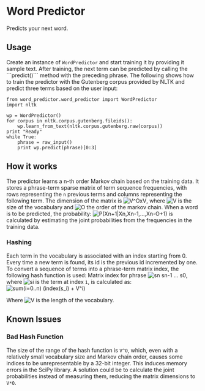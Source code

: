 # Word Predictor
Predicts your next word.

## Usage
Create an instance of ```WordPredictor``` and start training it by providing it sample text. After training, the next term can be predicted by calling the ´´´predict()´´´ method with the preceding phrase. The following shows how to train the predictor with the Gutenberg corpus provided by NLTK and predict three terms based on the user input:

    from word_predictor.word_predictor import WordPredictor
	import nltk

    wp = WordPredictor()
    for corpus in nltk.corpus.gutenberg.fileids():
        wp.learn_from_text(nltk.corpus.gutenberg.raw(corpus))
    print "Ready"
    while True:
        phrase = raw_input()
        print wp.predict(phrase)[0:3]

## How it works
The predictor learns a n-th order Markov chain based on the training data. It stores a phrase-term sparse matrix of term sequence frequencies, with rows representing the ```n``` previous terms and columns representing the following term. The dimension of the matrix is ![V^OxV](https://raw.github.com/mkaloer/wordPredictor/master/doc/eq_matrix_size.png), where ![V](https://raw.github.com/mkaloer/wordPredictor/master/doc/eq_v.png) is the size of the vocabulary and ![O](https://raw.github.com/mkaloer/wordPredictor/master/doc/eq_o.png) the order of the markov chain. When a word is to be predicted, the probability:
![P(Xn+1|Xn,Xn-1,...,Xn-O+1)](https://raw.github.com/mkaloer/wordPredictor/master/doc/eq_predict.png)
is calculated by estimating the joint probabilities from the frequencies in the training data.

### Hashing
Each term in the vocabulary is associated with an index starting from 0. Every time a new term is found, its id is the previous id incremented by one. To convert a sequence of terms into a phrase-term matrix index, the following hash function is used:
Matrix index for phrase ![sn sn-1 ... s0](https://raw.github.com/mkaloer/wordPredictor/master/doc/eq_phrase.png), where ![si](https://raw.github.com/mkaloer/wordPredictor/master/doc/eq_phrase_i.png) is the term at index ```ì```, is calculated as:
![sum(i=0..n) (index(s_i) + V^i)](https://raw.github.com/mkaloer/wordPredictor/master/doc/eq_hash.png)

Where ![V](https://raw.github.com/mkaloer/wordPredictor/master/doc/eq_v.png) is the length of the vocabulary.

## Known Issues
### Bad Hash Function
The size of the range of the hash function is ```V^O```, which, even with a relatively small vocabulary size and Markov chain order, causes some indices to be unrepresentable by a 32-bit integer. This induces memory errors in the SciPy library. A solution could be to calculate the joint probabilities instead of measuring them, reducing the matrix dimensions to ```V*O```.
